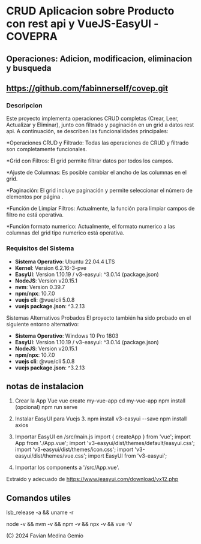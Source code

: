 # CRUD Aplicacion sobre Producto con rest api y VueJS-EasyUI -COVEPRA
## Operaciones: Adicion, modificacion, eliminacion y busqueda
## https://github.com/fabinnerself/covep.git
### Descripcion

Este proyecto implementa operaciones CRUD completas (Crear, Leer, Actualizar y Eliminar), junto con filtrado y paginación en un grid a datos rest api. A continuación, se describen las funcionalidades principales:

*Operaciones CRUD y Filtrado: Todas las operaciones de CRUD y filtrado son completamente funcionales.

*Grid con Filtros: El grid permite filtrar datos por todos los campos.

*Ajuste de Columnas: Es posible cambiar el ancho de las columnas en el grid.

*Paginación: El grid incluye paginación y permite seleccionar el número de elementos por página .

*Función de Limpiar Filtros: Actualmente, la función para limpiar campos de filtro no está operativa.

*Función formato numerico: Actualmente, el formato numerico a las columnas del grid tipo numerico está operativa.

### Requisitos del Sistema

- **Sistema Operativo**: Ubuntu 22.04.4 LTS
- **Kernel**: Version 6.2.16-3-pve
- **EasyUI**: Version 1.10.19  / v3-easyui: ^3.0.14 (package.json)
- **NodeJS**: Version v20.15.1
- **nvm**: Version 0.39.7
- **npm/npx**: 10.7.0
- **vuejs cli**: @vue/cli 5.0.8
- **vuejs package.json**: ^3.2.13


Sistemas Alternativos Probados
El proyecto también ha sido probado en el siguiente entorno alternativo:

- **Sistema Operativo**: Windows 10 Pro 1803
- **EasyUI**: Version 1.10.19  / v3-easyui: ^3.0.14 (package.json)
- **NodeJS**: Version v20.15.1
- **npm/npx**: 10.7.0
- **vuejs cli**: @vue/cli 5.0.8
- **vuejs package.json**: ^3.2.13

## notas de instalacion
1. Crear la App Vue 
	vue create my-vue-app
	cd my-vue-app
    npm install (opcional)
	npm run serve    
2.  Instalar  EasyUI para Vuejs 3.
    npm install v3-easyui --save
	npm install axios

3. Importar  EasyUI en /src/main.js
import { createApp } from 'vue';
import App from './App.vue';
import 'v3-easyui/dist/themes/default/easyui.css';
import 'v3-easyui/dist/themes/icon.css';
import 'v3-easyui/dist/themes/vue.css';
import EasyUI from 'v3-easyui';

4. Importar los components a '/src/App.vue'.
<template>
    <div>
        <DataGrid :data="data" style="height:250px">
            <GridColumn field="itemid" title="Item ID"></GridColumn>
            <GridColumn field="name" title="Name"></GridColumn>
            <GridColumn field="listprice" title="List Price" align="right"></GridColumn>
            <GridColumn field="unitcost" title="Unit Cost" align="right"></GridColumn>
            <GridColumn field="attr" title="Attribute" width="30%"></GridColumn>
            <GridColumn field="status" title="Status" align="center"></GridColumn>
        </DataGrid>
    </div>
</template>
<script>
    export default {
        data() {
            return {
                data: [
                    {"code":"FI-SW-01","name":"Koi","unitcost":10.00,"status":"P","listprice":36.50,"attr":"Large","itemid":"EST-1"},
                    {"code":"K9-DL-01","name":"Dalmation","unitcost":12.00,"status":"P","listprice":18.50,"attr":"Spotted Adult Female","itemid":"EST-10"},
                    {"code":"RP-SN-01","name":"Rattlesnake","unitcost":12.00,"status":"P","listprice":38.50,"attr":"Venomless","itemid":"EST-11"},
                    {"code":"RP-SN-01","name":"Rattlesnake","unitcost":12.00,"status":"P","listprice":26.50,"attr":"Rattleless","itemid":"EST-12"},
                    {"code":"RP-LI-02","name":"Iguana","unitcost":12.00,"status":"P","listprice":35.50,"attr":"Green Adult","itemid":"EST-13"},
                    {"code":"FL-DSH-01","name":"Manx","unitcost":12.00,"status":"P","listprice":158.50,"attr":"Tailless","itemid":"EST-14"},
                    {"code":"FL-DSH-01","name":"Manx","unitcost":12.00,"status":"P","listprice":83.50,"attr":"With tail","itemid":"EST-15"},
                    {"code":"FL-DLH-02","name":"Persian","unitcost":12.00,"status":"P","listprice":23.50,"attr":"Adult Female","itemid":"EST-16"},
                    {"code":"FL-DLH-02","name":"Persian","unitcost":12.00,"status":"P","listprice":89.50,"attr":"Adult Male","itemid":"EST-17"},
                    {"code":"AV-CB-01","name":"Amazon Parrot","unitcost":92.00,"status":"P","listprice":63.50,"attr":"Adult Male","itemid":"EST-18"}
                ]
            }
        }
    }
</script>

Extraido y adecuado de https://www.jeasyui.com/download/vx12.php

## Comandos utiles
lsb_release -a && uname -r

node -v && nvm -v && npm -v && npx -v && vue -V 

(C) 2024 Favian Medina Gemio
